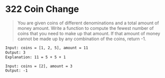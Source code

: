 # 322 Coin Change
> You are given coins of different denominations and a total amount of money amount. 
Write a function to compute the fewest number of coins that you need to 
make up that amount. 
If that amount of money cannot be made up by any combination of the coins, return -1.

```html
Input: coins = [1, 2, 5], amount = 11
Output: 3 
Explanation: 11 = 5 + 5 + 1
```

```html
Input: coins = [2], amount = 3
Output: -1
```